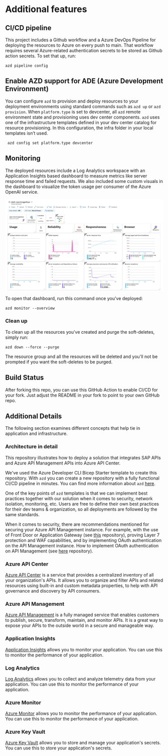 # Additional features

## CI/CD pipeline

This project includes a Github workflow and a Azure DevOps Pipeline for deploying the resources to Azure on every push to main. That workflow requires several Azure-related authentication secrets to be stored as Github action secrets. To set that up, run:

```shell
azd pipeline config
```

## Enable AZD support for ADE (Azure Development Environment)

You can configure `azd` to provision and deploy resources to your deployment environments using standard commands such as `azd up` or `azd provision`. When `platform.type` is set to devcenter, all `azd` remote environment state and provisioning uses dev center components. `azd` uses one of the infrastructure templates defined in your dev center catalog for resource provisioning. In this configuration, the infra folder in your local templates isn’t used.

```shell
 azd config set platform.type devcenter
```

## Monitoring

The deployed resources include a Log Analytics workspace with an Application Insights based dashboard to measure metrics like server response time and failed requests. We also included some custom visuals in the dashboard to visualize the token usage per consumer of the Azure OpenAI service.

![azd-apic-sap](docs/images/dashboard.png)

To open that dashboard, run this command once you've deployed:

```shell
azd monitor --overview
```

### Clean up

To clean up all the resources you've created and purge the soft-deletes, simply run:

```shell
azd down --force --purge
```

The resource group and all the resources will be deleted and you'll not be prompted if you want the soft-deletes to be purged.

## Build Status

After forking this repo, you can use this GitHub Action to enable CI/CD for your fork. Just adjust the README in your fork to point to your own GitHub repo.

## Additional Details

The following section examines different concepts that help tie in application and infrastructure.

### Architecture in detail

This repository illustrates how to deploy a solution that integrates SAP APIs and Azure API Management APIs into Azure API Center.

We've used the Azure Developer CLI Bicep Starter template to create this repository. With `azd` you can create a new repository with a fully functional CI/CD pipeline in minutes. You can find more information about `azd` [here](https://learn.microsoft.com/en-us/azure/developer/azure-developer-cli/).

One of the key points of `azd` templates is that we can implement best practices together with our solution when it comes to security, network isolation, monitoring, etc. Users are free to define their own best practices for their dev teams & organization, so all deployments are followed by the same standards.

When it comes to security, there are recommendations mentioned for securing your Azure API Management instance. For example, with the use of Front Door or Application Gateway (see [this](https://github.com/pascalvanderheiden/ais-sync-pattern-la-std-vnet) repository), proving Layer 7 protection and WAF capabilities, and by implementing OAuth authentication on the API Management instance. How to implement OAuth authentication on API Management (see [here](https://github.com/pascalvanderheiden/ais-apim-oauth-flow) repository).

### Azure API Center

[Azure API Center](https://learn.microsoft.com/en-us/azure/api-center/overview) is a service that provides a centralized inventory of all your organization's APIs. It allows you to organize and filter APIs and related resources using built-in and custom metadata properties, to help with API governance and discovery by API consumers.

### Azure API Management

[Azure API Management](https://azure.microsoft.com/en-us/services/api-management/) is a fully managed service that enables customers to publish, secure, transform, maintain, and monitor APIs. It is a great way to expose your APIs to the outside world in a secure and manageable way.

### Application Insights

[Application Insights](https://azure.microsoft.com/en-us/services/monitor/) allows you to monitor your application. You can use this to monitor the performance of your application.

### Log Analytics

[Log Analytics](https://azure.microsoft.com/en-us/services/monitor/) allows you to collect and analyze telemetry data from your application. You can use this to monitor the performance of your application.

### Azure Monitor

[Azure Monitor](https://azure.microsoft.com/en-us/services/monitor/) allows you to monitor the performance of your application. You can use this to monitor the performance of your application.

### Azure Key Vault

[Azure Key Vault](https://azure.microsoft.com/en-us/services/key-vault/) allows you to store and manage your application's secrets. You can use this to store your application's secrets.
